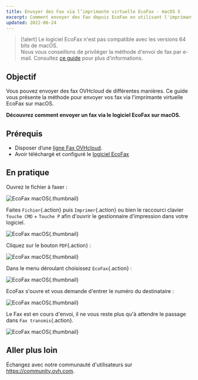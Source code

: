 ```yaml
---
title: Envoyer des Fax via l’imprimante virtuelle EcoFax - macOS X
excerpt: Comment envoyer des Fax depuis EcoFax en utilisant l'imprimante virtuelle - Version macOS X
updated: 2022-06-24
---
```


> [!alert]
> Le logiciel EcoFax n'est pas compatible avec les versions 64 bits de macOS.<br>
> Nous vous conseillons de priviléger la méthode d'envoi de fax par e-mail. Consultez [ce guide](/pages/web_cloud/phone_and_fax/fax/envoyer_des_fax_et_creer_des_campagnes_par_e_mail) pour plus d'informations.

## Objectif

Vous pouvez envoyer des fax OVHcloud de différentes manières. Ce guide vous présente la méthode pour envoyer vos fax via l'imprimante virtuelle EcoFax sur macOS.

**Découvrez comment envoyer un fax via le logiciel EcoFax sur macOS.**

## Prérequis

- Disposer d’une [ligne Fax OVHcloud](/links/telecom/fax).
- Avoir téléchargé et configuré le [logiciel EcoFax](https://www.ovhtelecom.fr/fax/logiciel-ecofax.xml)

## En pratique

Ouvrez le fichier à faxer :

![EcoFax macOS](images/img_2486.jpg){.thumbnail}

Faites `Fichier`{.action} puis `Imprimer`{.action} ou bien le raccourci clavier `Touche CMD` + `Touche P` afin d'ouvrir le gestionnaire d'impression dans votre logiciel.

![EcoFax macOS](images/img_2487.jpg){.thumbnail}

Cliquez sur le bouton `PDF`{.action} :

![EcoFax macOS](images/img_2488.jpg){.thumbnail}

Dans le menu déroulant choisissez `EcoFax`{.action} :

![EcoFax macOS](images/img_2489.jpg){.thumbnail}

EcoFax s'ouvre et vous demande d'entrer le numéro du destinataire :

![EcoFax macOS](images/img_2490.jpg){.thumbnail}

Le Fax est en cours d'envoi, il ne vous reste plus qu'à attendre le passage dans `Fax transmis`{.action}.

![EcoFax macOS](images/img_2491.jpg){.thumbnail}

## Aller plus loin

Échangez avec notre communauté d'utilisateurs sur <https://community.ovh.com>.

